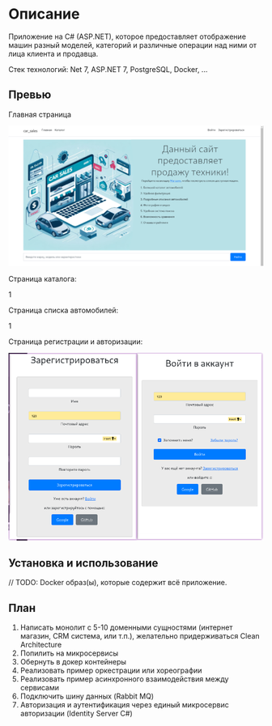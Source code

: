 # Описание

Приложение на C# (ASP.NET), которое предоставляет отображение машин разный моделей, категорий и различные операции над ними от лица клиента и продавца.

Стек технологий: Net 7, ASP.NET 7, PostgreSQL, Docker, ...

## Превью

Главная страница

![Alt text](preview/main_page.png)

Страница каталога:

1

Страница списка автомобилей:

1

Страница регистрации и авторизации:

![Alt text](preview/login_signup_page.png)

## Установка и использование

// TODO: Docker образ(ы), которые содержит всё приложение.

## План

1. Написать монолит с 5-10 доменными сущностями (интернет магазин, CRM система, или т.п.), желательно придерживаться Clean Architecture
2. Попилить на микросервисы
3. Обернуть в докер контейнеры
4. Реализовать пример оркестрации или хореографии
5. Реализовать пример асинхронного взаимодействия между сервисами
6. Подключить шину данных (Rabbit MQ)
7. Авторизация и аутентификация через единый микросервис авторизации (Identity Server C#)
